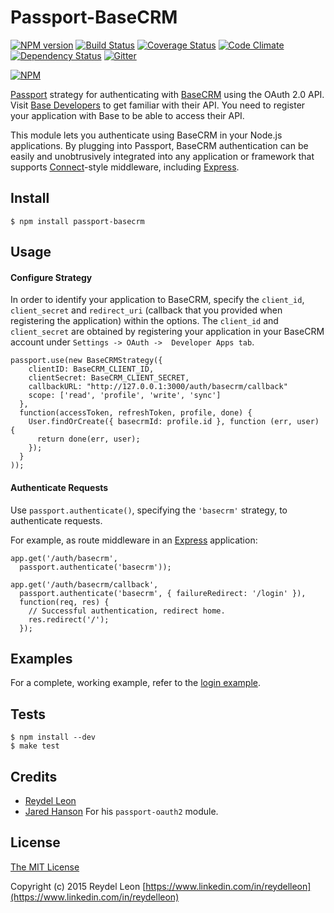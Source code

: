 # Passport-BaseCRM

[![NPM version](https://badge.fury.io/js/passport-basecrm.svg)](http://badge.fury.io/js/passport-basecrm)
[![Build Status](https://secure.travis-ci.org/reydelleon/passport-basecrm.png)](https://travis-ci.org/reydelleon/passport-basecrm)
[![Coverage Status](https://coveralls.io/repos/reydelleon/passport-basecrm/badge.svg)](https://coveralls.io/r/reydelleon/passport-basecrm)
[![Code Climate](https://codeclimate.com/github/reydelleon/passport-basecrm/badges/gpa.svg)](https://codeclimate.com/github/reydelleon/passport-basecrm)
[![Dependency Status](https://david-dm.org/reydelleon/passport-basecrm.svg)](https://david-dm.org/reydelleon/passport-basecrm)
[![Gitter](https://badges.gitter.im/reydelleon/passport-basecrm.svg)](https://gitter.im/reydelleon/passport-basecrm)

[![NPM](https://nodei.co/npm/passport-basecrm.png?downloads=true&downloadRank=true&stars=true)](https://nodei.co/npm/passport-basecrm/)

[Passport](http://passportjs.org/) strategy for authenticating with [BaseCRM](https://getbase.com/)
using the OAuth 2.0 API. Visit [Base Developers](https://dev.futuresimple.com/docs/rest/articles/introduction)
to get familiar with their API. You need to register your application with Base to be able to 
access their API.


This module lets you authenticate using BaseCRM in your Node.js applications.
By plugging into Passport, BaseCRM authentication can be easily and
unobtrusively integrated into any application or framework that supports
[Connect](http://www.senchalabs.org/connect/)-style middleware, including
[Express](http://expressjs.com/).

## Install

    $ npm install passport-basecrm

## Usage

#### Configure Strategy

In order to identify your application to BaseCRM, specify the `client_id`, `client_secret` and `redirect_uri` 
(callback that you provided when registering the application) within the options. The `client_id` and 
`client_secret` are obtained by registering your application in your BaseCRM account under `Settings -> OAuth -> 
Developer Apps tab`.

    passport.use(new BaseCRMStrategy({
        clientID: BaseCRM_CLIENT_ID,
        clientSecret: BaseCRM_CLIENT_SECRET,
        callbackURL: "http://127.0.0.1:3000/auth/basecrm/callback"
        scope: ['read', 'profile', 'write', 'sync']
      },
      function(accessToken, refreshToken, profile, done) {
        User.findOrCreate({ basecrmId: profile.id }, function (err, user) {
          return done(err, user);
        });
      }
    ));

#### Authenticate Requests

Use `passport.authenticate()`, specifying the `'basecrm'` strategy, to
authenticate requests.

For example, as route middleware in an [Express](http://expressjs.com/)
application:

    app.get('/auth/basecrm',
      passport.authenticate('basecrm'));

    app.get('/auth/basecrm/callback', 
      passport.authenticate('basecrm', { failureRedirect: '/login' }),
      function(req, res) {
        // Successful authentication, redirect home.
        res.redirect('/');
      });

## Examples

For a complete, working example, refer to the [login example](https://github.com/reydelleon/passport-basecrm/tree/master/examples/login).

## Tests

    $ npm install --dev
    $ make test

## Credits

  - [Reydel Leon](http://github.com/reydelleon)
  - [Jared Hanson](http://github.com/jaredhanson) For his `passport-oauth2` module.

## License

[The MIT License](http://opensource.org/licenses/MIT)

Copyright (c) 2015 Reydel Leon [https://www.linkedin.com/in/reydelleon](https://www.linkedin.com/in/reydelleon)